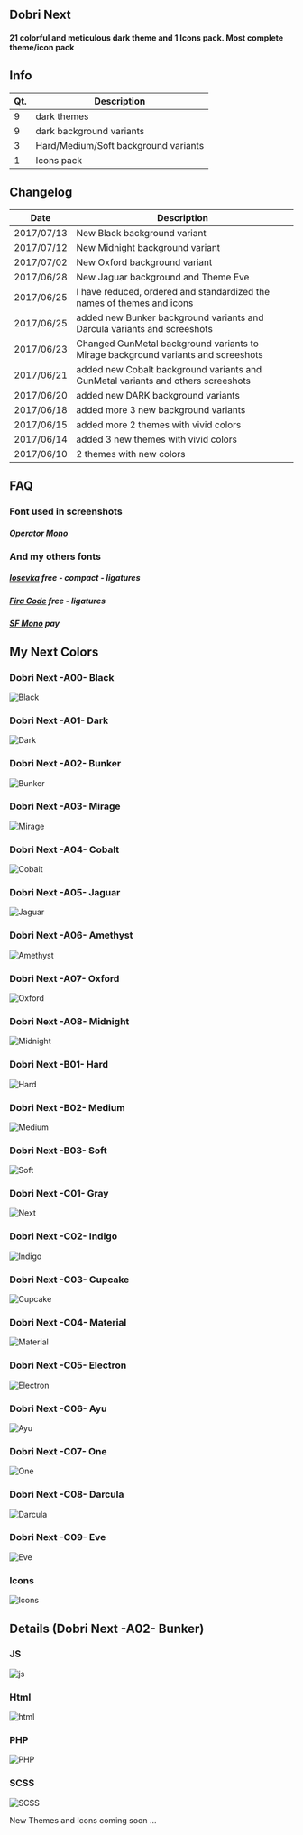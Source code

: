 ## Dobri Next
#### 21 colorful and meticulous dark theme and 1 Icons pack. Most complete theme/icon pack

## Info
| Qt. | Description |
| ------ | ------ |
| 9 | dark themes |
| 9 | dark background variants |
| 3 | Hard/Medium/Soft background variants |
| 1 | Icons pack |

## Changelog
| Date | Description |
| ------ | ------ |
| 2017/07/13 | New Black background variant |
| 2017/07/12 | New Midnight background variant |
| 2017/07/02 | New Oxford background variant |
| 2017/06/28 | New Jaguar background and Theme Eve |
| 2017/06/25 | I have reduced, ordered and standardized the names of themes and icons |
| 2017/06/25 | added new Bunker background variants and Darcula variants and screeshots |
| 2017/06/23 | Changed GunMetal background variants to Mirage background variants and screeshots |
| 2017/06/21 | added new Cobalt background variants and GunMetal variants and others screeshots |
| 2017/06/20 | added new DARK background variants |
| 2017/06/18 | added more 3 new background variants |
| 2017/06/15 | added more 2 themes with vivid colors |
| 2017/06/14 | added 3 new themes with vivid colors |
| 2017/06/10 | 2 themes with new colors |


## FAQ
### Font used in screenshots
##### [Operator Mono](https://www.typography.com/fonts/operator/styles/operatormonoscreensmart)

### And my others fonts
##### [Iosevka](https://github.com/be5invis/Iosevka) free - compact - ligatures
##### [Fira Code](https://github.com/tonsky/FiraCode) free - ligatures
##### [SF Mono](https://developer.apple.com/fonts/) pay


## My Next Colors

### Dobri Next -A00- Black
![Black](https://raw.githubusercontent.com/sldobri/bunker/master/img/black.png)

### Dobri Next -A01- Dark
![Dark](https://raw.githubusercontent.com/sldobri/bunker/master/img/next-dark.png)

### Dobri Next -A02- Bunker
![Bunker](https://raw.githubusercontent.com/sldobri/bunker/master/img/next-bunker.png)

### Dobri Next -A03- Mirage
![Mirage](https://raw.githubusercontent.com/sldobri/bunker/master/img/next-mirage.png)

### Dobri Next -A04- Cobalt
![Cobalt](https://raw.githubusercontent.com/sldobri/bunker/master/img/next-cobalt.png)

### Dobri Next -A05- Jaguar
![Jaguar](https://raw.githubusercontent.com/sldobri/bunker/master/img/jaguar.png)

### Dobri Next -A06- Amethyst
![Amethyst](https://raw.githubusercontent.com/sldobri/bunker/master/img/amethyst.png)

### Dobri Next -A07- Oxford
![Oxford](https://raw.githubusercontent.com/sldobri/bunker/master/img/oxford.png)

### Dobri Next -A08- Midnight
![Midnight](https://raw.githubusercontent.com/sldobri/bunker/master/img/midnight.png)

### Dobri Next -B01- Hard
![Hard](https://raw.githubusercontent.com/sldobri/bunker/master/img/next-hard.png)

### Dobri Next -B02- Medium
![Medium](https://raw.githubusercontent.com/sldobri/bunker/master/img/next-medium.png)

### Dobri Next -B03- Soft
![Soft](https://raw.githubusercontent.com/sldobri/bunker/master/img/next-soft.png)

### Dobri Next -C01- Gray
![Next](https://raw.githubusercontent.com/sldobri/bunker/master/img/next.png)

### Dobri Next -C02- Indigo
![Indigo](https://raw.githubusercontent.com/sldobri/bunker/master/img/indigo.png)

### Dobri Next -C03- Cupcake
![Cupcake](https://raw.githubusercontent.com/sldobri/bunker/master/img/cupcake.png)

### Dobri Next -C04- Material
![Material](https://raw.githubusercontent.com/sldobri/bunker/master/img/material.png)

### Dobri Next -C05- Electron
![Electron](https://raw.githubusercontent.com/sldobri/bunker/master/img/electron.png)

### Dobri Next -C06- Ayu
![Ayu](https://raw.githubusercontent.com/sldobri/bunker/master/img/ayu.png)

### Dobri Next -C07- One
![One](https://raw.githubusercontent.com/sldobri/bunker/master/img/One.png)

### Dobri Next -C08- Darcula
![Darcula](https://raw.githubusercontent.com/sldobri/bunker/master/img/darcula.png)

### Dobri Next -C09- Eve
![Eve](https://raw.githubusercontent.com/sldobri/bunker/master/img/eve.png)


### Icons

![Icons](https://raw.githubusercontent.com/sldobri/bunker/master/img/icons.png)


## Details (Dobri Next -A02- Bunker)

### JS
![js](https://raw.githubusercontent.com/sldobri/bunker/master/img/preview.png)

### Html
![html](https://raw.githubusercontent.com/sldobri/bunker/master/img/preview2.png)

### PHP
![PHP](https://raw.githubusercontent.com/sldobri/bunker/master/img/preview1.png)

### SCSS
![SCSS](https://raw.githubusercontent.com/sldobri/bunker/master/img/preview3.png)

New Themes and Icons coming soon ...




